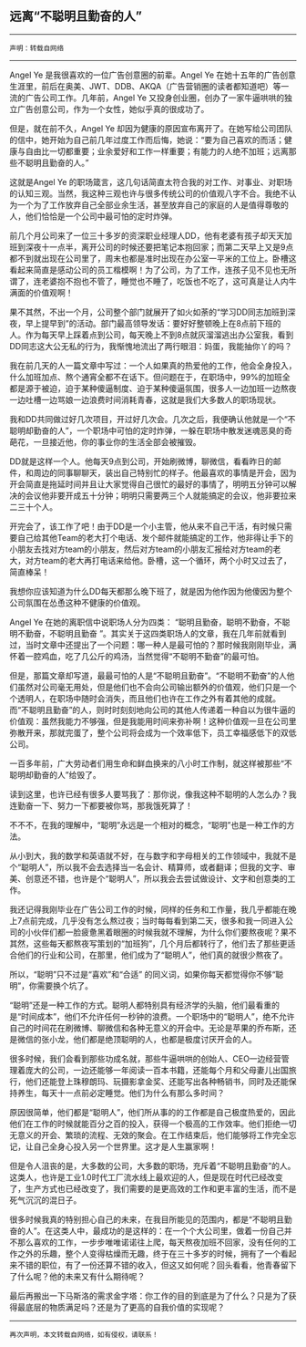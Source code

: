 
远离“不聪明且勤奋的人”
------------------

***

	声明：转载自网络

***


Angel Ye 是我很喜欢的一位广告创意圈的前辈。Angel Ye 在她十五年的广告创意生涯里，前后在奥美、JWT、DDB、AKQA（广告营销圈的读者都知道吧）等一流的广告公司工作。几年前，Angel Ye 又投身创业圈，创办了一家牛逼哄哄的独立广告创意公司，作为一个女性，她似乎真的很成功了。

但是，就在前不久，Angel Ye 却因为健康的原因宣布离开了。在她写给公司团队的信中，她开始为自己前几年过度工作而后悔，她说：“要为自己喜欢的而活；健康与自由比一切都重要；业余爱好和工作一样重要；有能力的人绝不加班；远离那些不聪明且勤奋的人。”

这就是Angel Ye 的职场箴言，这几句话简直太符合我的对工作、对事业、对职场的认知三观。当然，我这种三观也许与很多传统公司的价值观八字不合。我绝不认为一个为了工作放弃自己全部业余生活，甚至放弃自己的家庭的人是值得尊敬的人，他们恰恰是一个公司中最可怕的定时炸弹。

前几个月公司来了一位三十多岁的资深职业经理人DD，他有老婆有孩子却天天加班到深夜十一点半，离开公司的时候还要把笔记本抱回家；而第二天早上又是9点都不到就出现在公司里了，周末也都是准时出现在办公室一平米的工位上。卧槽这看起来简直是感动公司的员工楷模啊！为了公司，为了工作，连孩子见不见也无所谓了，连老婆抱不抱也不管了，睡觉也不睡了，吃饭也不吃了，这可真是让人内牛满面的价值观啊！

果不其然，不出一个月，公司整个部门就展开了如火如荼的“学习DD同志加班到深夜，早上提早到”的活动。部门最高领导发话：要好好整顿晚上在8点前下班的人。作为每天早上踩着点到公司，每天晚上不到8点就灰溜溜逃出办公室我，看到DD同志这大公无私的行为，我惭愧地流出了两行眼泪：妈蛋，我能抽你丫的吗？

我在前几天的人一篇文章中写过：一个人如果真的热爱他的工作，他会全身投入，什么加班加点、熬个通宵全都不在话下。但问题在于，在职场中，99%的加班全都是源于被迫，迫于某种傻逼制度、迫于某种傻逼氛围，很多人一边加班一边熬夜一边吐槽一边骂娘一边浪费时间消耗青春，这就是我们大多数人的职场现状。

我和DD共同做过好几次项目，开过好几次会。几次之后，我便确认他就是一个“不聪明却勤奋的人”，一个职场中可怕的定时炸弹，一躲在职场中散发迷魂恶臭的奇葩花，一旦接近他，你的事业你的生活全部会被摧毁。

DD就是这样一个人。他每天9点到公司，开始刷微博，聊微信，看看昨日的邮件，和周边的同事聊聊天，装出自己特别忙的样子。他最喜欢的事情是开会，因为开会简直是拖延时间并且让大家觉得自己很忙的最好的事情了，明明五分钟可以解决的会议他非要开成五十分钟；明明只需要两三个人就能搞定的会议，他非要拉来二三十个人。

开完会了，该工作了吧！由于DD是一个小主管，他从来不自己干活，有时候只需要自己给其他Team的老大打个电话、发个邮件就能搞定的工作，他非得让手下的小朋友去找对方team的小朋友，然后对方team的小朋友汇报给对方team的老大，对方team的老大再打电话来给他。卧槽，这一个循环，两个小时又过去了，简直棒呆！

我想你应该知道为什么DD每天都那么晚下班了，就是因为他作因为他傻因为整个公司氛围在怂恿这种不健康的价值观。

Angel Ye 在她的离职信中说职场人分为四类： “聪明且勤奋，聪明不勤奋，不聪明不勤奋，不聪明且勤奋 ”。其实关于这四类职场人的文章，我在几年前就看到过，当时文章中还提出了一个问题：哪一种人是最可怕的？那时候我刚刚毕业，满怀着一腔鸡血，吃了几公斤的鸡汤，当然觉得“不聪明不勤奋”的最可怕。

但是，那篇文章却写道，最最可怕的人是“不聪明且勤奋”。“不聪明不勤奋”的人他们虽然对公司毫无用处，但是他们也不会向公司输出额外的价值观，他们只是一个个透明人，在职场中随时会消失，而且他们也许在工作之外有着其他的成就。而“不聪明且勤奋”的人，则时时刻刻地向公司的其他人传递着一种自以为很牛逼的价值观：虽然我能力不够强，但是我能用时间来弥补啊！这种价值观一旦在公司里弥散开来，那就完蛋了，整个公司将会成为一个效率低下，员工幸福感低下的双低公司。

一百多年前，广大劳动者们用生命和鲜血换来的八小时工作制，就这样被那些“不聪明却勤奋的人”给毁了。

读到这里，也许已经有很多人要骂我了：那你说，像我这种不聪明的人怎么办？我连勤奋一下、努力一下都要被你骂，那我饿死算了！

不不不，在我的理解中，“聪明”永远是一个相对的概念，“聪明”也是一种工作的方法。

从小到大，我的数学和英语就不好，在与数字和字母相关的工作领域中，我就不是个“聪明人”，所以我不会去选择当一名会计、精算师，或者翻译；但我的文字、审美、创意还不错，也许是个“聪明人”，所以我会去尝试做设计、文字和创意类的工作。

我还记得我刚毕业在广告公司工作的时候，同样的任务和工作量，我几乎都能在晚上7点前完成，几乎没有怎么熬过夜；当时每每看到第二天，很多和我一同进入公司的小伙伴们都一脸疲惫黑着眼圈的时候我就不理解，为什么你们要熬夜呢？果不其然，这些每天都熬夜写策划的“加班狗”，几个月后都转行了，他们去了那些更适合他们的行业和公司，在那里，他们成为了“聪明人”，他们真的就很少熬夜了。

所以，“聪明”只不过是“喜欢”和“合适” 的同义词，如果你每天都觉得你不够“聪明”，你需要换个坑了。

“聪明”还是一种工作的方式。聪明人都特别具有经济学的头脑，他们最看重的是“时间成本”，他们不允许任何一秒钟的浪费。一个职场中的“聪明人”，绝不允许自己的时间花在刷微博、聊微信和各种无意义的开会中。无论是苹果的乔布斯，还是微信的张小龙，他们都是绝顶聪明的人，也都是极度讨厌开会的人。

很多时候，我们会看到那些功成名就，那些牛逼哄哄的创始人、CEO一边经营管理着庞大的公司，一边还能够一年阅读一百本书籍，还能每个月和父母妻儿出国旅行，他们还能登上珠穆朗玛、玩摄影拿金奖、还能写出各种畅销书，同时及还能保持养生，每天十一点前必定睡觉。他们为什么有那么多时间？

原因很简单，他们都是“聪明人”，他们所从事的的工作都是自己极度热爱的，因此他们在工作的时候就能百分之百的投入，获得一个极高的工作效率。他们拒绝一切无意义的开会、繁琐的流程、无效的聚会。在工作结束后，他们能够将工作完全忘记，让自己全身心投入另一个世界里。这才是人生赢家啊！

但是令人沮丧的是，大多数的公司，大多数的职场，充斥着“不聪明且勤奋”的人。这类人，也许是工业1.0时代工厂流水线上最欢迎的人，但是现在时代已经改变了，生产方式也已经改变了，我们需要的是更高效的工作和更丰富的生活，而不是死气沉沉的混日子。

很多时候我真的特别担心自己的未来，在我目所能见的范围内，都是“不聪明且勤奋的人”。在这类人中，最成功的是这样的：在一个个大公司里，做着一份自己并不那么喜欢的工作，一步步唯唯诺诺往上爬，每天熬夜加班不回家，没有任何的工作之外的乐趣，整个人变得枯燥而无趣，终于在三十多岁的时候，拥有了一个看起来不错的职位，有了一份还算不错的收入，但这又如何呢？回头看看，他青春留下了什么呢？他的未来又有什么期待呢？

最后再搬出一下马斯洛的需求金字塔：你工作的目的到底是为了什么？只是为了获得最底层的物质满足吗？还是为了更高的自我价值的实现呢？



***

	再次声明，本文转载自网络，如有侵权，请联系！